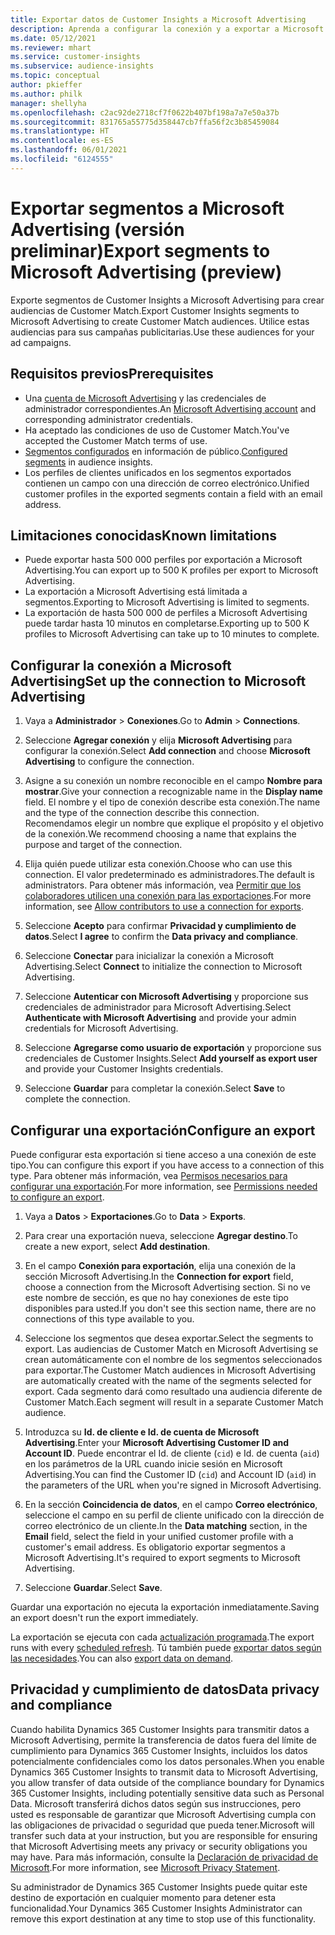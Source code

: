 ```yaml
---
title: Exportar datos de Customer Insights a Microsoft Advertising
description: Aprenda a configurar la conexión y a exportar a Microsoft Advertising.
ms.date: 05/12/2021
ms.reviewer: mhart
ms.service: customer-insights
ms.subservice: audience-insights
ms.topic: conceptual
author: pkieffer
ms.author: philk
manager: shellyha
ms.openlocfilehash: c2ac92de2718cf7f0622b407bf198a7a7e50a37b
ms.sourcegitcommit: 831765a55775d358447cb7ffa56f2c3b85459084
ms.translationtype: HT
ms.contentlocale: es-ES
ms.lasthandoff: 06/01/2021
ms.locfileid: "6124555"
---
```

# <a name="export-segments-to-microsoft-advertising-preview"></a><span data-ttu-id="bb782-103">Exportar segmentos a Microsoft Advertising (versión preliminar)</span><span class="sxs-lookup"><span data-stu-id="bb782-103">Export segments to Microsoft Advertising (preview)</span></span>

<span data-ttu-id="bb782-104">Exporte segmentos de Customer Insights a Microsoft Advertising para crear audiencias de Customer Match.</span><span class="sxs-lookup"><span data-stu-id="bb782-104">Export Customer Insights segments to Microsoft Advertising to create Customer Match audiences.</span></span> <span data-ttu-id="bb782-105">Utilice estas audiencias para sus campañas publicitarias.</span><span class="sxs-lookup"><span data-stu-id="bb782-105">Use these audiences for your ad campaigns.</span></span>

## <a name="prerequisites"></a><span data-ttu-id="bb782-106">Requisitos previos</span><span class="sxs-lookup"><span data-stu-id="bb782-106">Prerequisites</span></span>

-   <span data-ttu-id="bb782-107">Una [cuenta de Microsoft Advertising](https://ads.microsoft.com/) y las credenciales de administrador correspondientes.</span><span class="sxs-lookup"><span data-stu-id="bb782-107">An [Microsoft Advertising account](https://ads.microsoft.com/) and corresponding administrator credentials.</span></span>
-   <span data-ttu-id="bb782-108">Ha aceptado las condiciones de uso de Customer Match.</span><span class="sxs-lookup"><span data-stu-id="bb782-108">You've accepted the Customer Match terms of use.</span></span> 
-   <span data-ttu-id="bb782-109">[Segmentos configurados](segments.md) en información de público.</span><span class="sxs-lookup"><span data-stu-id="bb782-109">[Configured segments](segments.md) in audience insights.</span></span>
-   <span data-ttu-id="bb782-110">Los perfiles de clientes unificados en los segmentos exportados contienen un campo con una dirección de correo electrónico.</span><span class="sxs-lookup"><span data-stu-id="bb782-110">Unified customer profiles in the exported segments contain a field with an email address.</span></span>

## <a name="known-limitations"></a><span data-ttu-id="bb782-111">Limitaciones conocidas</span><span class="sxs-lookup"><span data-stu-id="bb782-111">Known limitations</span></span>

- <span data-ttu-id="bb782-112">Puede exportar hasta 500 000 perfiles por exportación a Microsoft Advertising.</span><span class="sxs-lookup"><span data-stu-id="bb782-112">You can export up to 500 K profiles per export to Microsoft Advertising.</span></span>
- <span data-ttu-id="bb782-113">La exportación a Microsoft Advertising está limitada a segmentos.</span><span class="sxs-lookup"><span data-stu-id="bb782-113">Exporting to Microsoft Advertising is limited to segments.</span></span>
- <span data-ttu-id="bb782-114">La exportación de hasta 500 000 de perfiles a Microsoft Advertising puede tardar hasta 10 minutos en completarse.</span><span class="sxs-lookup"><span data-stu-id="bb782-114">Exporting up to 500 K profiles to Microsoft Advertising can take up to 10 minutes to complete.</span></span> 


## <a name="set-up-the-connection-to-microsoft-advertising"></a><span data-ttu-id="bb782-115">Configurar la conexión a Microsoft Advertising</span><span class="sxs-lookup"><span data-stu-id="bb782-115">Set up the connection to Microsoft Advertising</span></span>

1. <span data-ttu-id="bb782-116">Vaya a **Administrador** > **Conexiones**.</span><span class="sxs-lookup"><span data-stu-id="bb782-116">Go to **Admin** > **Connections**.</span></span>

1. <span data-ttu-id="bb782-117">Seleccione **Agregar conexión** y elija **Microsoft Advertising** para configurar la conexión.</span><span class="sxs-lookup"><span data-stu-id="bb782-117">Select **Add connection** and choose **Microsoft Advertising** to configure the connection.</span></span>

1. <span data-ttu-id="bb782-118">Asigne a su conexión un nombre reconocible en el campo **Nombre para mostrar**.</span><span class="sxs-lookup"><span data-stu-id="bb782-118">Give your connection a recognizable name in the **Display name** field.</span></span> <span data-ttu-id="bb782-119">El nombre y el tipo de conexión describe esta conexión.</span><span class="sxs-lookup"><span data-stu-id="bb782-119">The name and the type of the connection describe this connection.</span></span> <span data-ttu-id="bb782-120">Recomendamos elegir un nombre que explique el propósito y el objetivo de la conexión.</span><span class="sxs-lookup"><span data-stu-id="bb782-120">We recommend choosing a name that explains the purpose and target of the connection.</span></span>

1. <span data-ttu-id="bb782-121">Elija quién puede utilizar esta conexión.</span><span class="sxs-lookup"><span data-stu-id="bb782-121">Choose who can use this connection.</span></span> <span data-ttu-id="bb782-122">El valor predeterminado es administradores.</span><span class="sxs-lookup"><span data-stu-id="bb782-122">The default is administrators.</span></span> <span data-ttu-id="bb782-123">Para obtener más información, vea [Permitir que los colaboradores utilicen una conexión para las exportaciones](connections.md#allow-contributors-to-use-a-connection-for-exports).</span><span class="sxs-lookup"><span data-stu-id="bb782-123">For more information, see [Allow contributors to use a connection for exports](connections.md#allow-contributors-to-use-a-connection-for-exports).</span></span>

1. <span data-ttu-id="bb782-124">Seleccione **Acepto** para confirmar **Privacidad y cumplimiento de datos**.</span><span class="sxs-lookup"><span data-stu-id="bb782-124">Select **I agree** to confirm the **Data privacy and compliance**.</span></span>

1. <span data-ttu-id="bb782-125">Seleccione **Conectar** para inicializar la conexión a Microsoft Advertising.</span><span class="sxs-lookup"><span data-stu-id="bb782-125">Select **Connect** to initialize the connection to Microsoft Advertising.</span></span>

1. <span data-ttu-id="bb782-126">Seleccione **Autenticar con Microsoft Advertising** y proporcione sus credenciales de administrador para Microsoft Advertising.</span><span class="sxs-lookup"><span data-stu-id="bb782-126">Select **Authenticate with Microsoft Advertising** and provide your admin credentials for Microsoft Advertising.</span></span>

1. <span data-ttu-id="bb782-127">Seleccione **Agregarse como usuario de exportación** y proporcione sus credenciales de Customer Insights.</span><span class="sxs-lookup"><span data-stu-id="bb782-127">Select **Add yourself as export user** and provide your Customer Insights credentials.</span></span>

1. <span data-ttu-id="bb782-128">Seleccione **Guardar** para completar la conexión.</span><span class="sxs-lookup"><span data-stu-id="bb782-128">Select **Save** to complete the connection.</span></span>

## <a name="configure-an-export"></a><span data-ttu-id="bb782-129">Configurar una exportación</span><span class="sxs-lookup"><span data-stu-id="bb782-129">Configure an export</span></span>

<span data-ttu-id="bb782-130">Puede configurar esta exportación si tiene acceso a una conexión de este tipo.</span><span class="sxs-lookup"><span data-stu-id="bb782-130">You can configure this export if you have access to a connection of this type.</span></span> <span data-ttu-id="bb782-131">Para obtener más información, vea [Permisos necesarios para configurar una exportación](export-destinations.md#set-up-a-new-export).</span><span class="sxs-lookup"><span data-stu-id="bb782-131">For more information, see [Permissions needed to configure an export](export-destinations.md#set-up-a-new-export).</span></span>

1. <span data-ttu-id="bb782-132">Vaya a **Datos** > **Exportaciones**.</span><span class="sxs-lookup"><span data-stu-id="bb782-132">Go to **Data** > **Exports**.</span></span>

1. <span data-ttu-id="bb782-133">Para crear una exportación nueva, seleccione **Agregar destino**.</span><span class="sxs-lookup"><span data-stu-id="bb782-133">To create a new export, select **Add destination**.</span></span>

1. <span data-ttu-id="bb782-134">En el campo **Conexión para exportación**, elija una conexión de la sección Microsoft Advertising.</span><span class="sxs-lookup"><span data-stu-id="bb782-134">In the **Connection for export** field, choose a connection from the Microsoft Advertising section.</span></span> <span data-ttu-id="bb782-135">Si no ve este nombre de sección, es que no hay conexiones de este tipo disponibles para usted.</span><span class="sxs-lookup"><span data-stu-id="bb782-135">If you don't see this section name, there are no connections of this type available to you.</span></span>

1. <span data-ttu-id="bb782-136">Seleccione los segmentos que desea exportar.</span><span class="sxs-lookup"><span data-stu-id="bb782-136">Select the segments to export.</span></span> <span data-ttu-id="bb782-137">Las audiencias de Customer Match en Microsoft Advertising se crean automáticamente con el nombre de los segmentos seleccionados para exportar.</span><span class="sxs-lookup"><span data-stu-id="bb782-137">The Customer Match audiences in Microsoft Advertising are automatically created with the name of the segments selected for export.</span></span> <span data-ttu-id="bb782-138">Cada segmento dará como resultado una audiencia diferente de Customer Match.</span><span class="sxs-lookup"><span data-stu-id="bb782-138">Each segment will result in a separate Customer Match audience.</span></span> 

1. <span data-ttu-id="bb782-139">Introduzca su **Id. de cliente e Id. de cuenta de Microsoft Advertising**.</span><span class="sxs-lookup"><span data-stu-id="bb782-139">Enter your **Microsoft Advertising Customer ID and Account ID**.</span></span> <span data-ttu-id="bb782-140">Puede encontrar el Id. de cliente (`cid`) e Id. de cuenta (`aid`) en los parámetros de la URL cuando inicie sesión en Microsoft Advertising.</span><span class="sxs-lookup"><span data-stu-id="bb782-140">You can find the Customer ID (`cid`) and Account ID (`aid`) in the parameters of the URL when you're signed in Microsoft Advertising.</span></span>

1. <span data-ttu-id="bb782-141">En la sección **Coincidencia de datos**, en el campo **Correo electrónico**, seleccione el campo en su perfil de cliente unificado con la dirección de correo electrónico de un cliente.</span><span class="sxs-lookup"><span data-stu-id="bb782-141">In the **Data matching** section, in the **Email** field, select the field in your unified customer profile with a customer's email address.</span></span> <span data-ttu-id="bb782-142">Es obligatorio exportar segmentos a Microsoft Advertising.</span><span class="sxs-lookup"><span data-stu-id="bb782-142">It's required to export segments to Microsoft Advertising.</span></span>

1. <span data-ttu-id="bb782-143">Seleccione **Guardar**.</span><span class="sxs-lookup"><span data-stu-id="bb782-143">Select **Save**.</span></span>

<span data-ttu-id="bb782-144">Guardar una exportación no ejecuta la exportación inmediatamente.</span><span class="sxs-lookup"><span data-stu-id="bb782-144">Saving an export doesn't run the export immediately.</span></span>

<span data-ttu-id="bb782-145">La exportación se ejecuta con cada [actualización programada](system.md#schedule-tab).</span><span class="sxs-lookup"><span data-stu-id="bb782-145">The export runs with every [scheduled refresh](system.md#schedule-tab).</span></span> <span data-ttu-id="bb782-146">Tú también puede [exportar datos según las necesidades](export-destinations.md#run-exports-on-demand).</span><span class="sxs-lookup"><span data-stu-id="bb782-146">You can also [export data on demand](export-destinations.md#run-exports-on-demand).</span></span> 


## <a name="data-privacy-and-compliance"></a><span data-ttu-id="bb782-147">Privacidad y cumplimiento de datos</span><span class="sxs-lookup"><span data-stu-id="bb782-147">Data privacy and compliance</span></span>

<span data-ttu-id="bb782-148">Cuando habilita Dynamics 365 Customer Insights para transmitir datos a Microsoft Advertising, permite la transferencia de datos fuera del límite de cumplimiento para Dynamics 365 Customer Insights, incluidos los datos potencialmente confidenciales como los datos personales.</span><span class="sxs-lookup"><span data-stu-id="bb782-148">When you enable Dynamics 365 Customer Insights to transmit data to Microsoft Advertising, you allow transfer of data outside of the compliance boundary for Dynamics 365 Customer Insights, including potentially sensitive data such as Personal Data.</span></span> <span data-ttu-id="bb782-149">Microsoft transferirá dichos datos según sus instrucciones, pero usted es responsable de garantizar que Microsoft Advertising cumpla con las obligaciones de privacidad o seguridad que pueda tener.</span><span class="sxs-lookup"><span data-stu-id="bb782-149">Microsoft will transfer such data at your instruction, but you are responsible for ensuring that Microsoft Advertising meets any privacy or security obligations you may have.</span></span> <span data-ttu-id="bb782-150">Para más información, consulte la [Declaración de privacidad de Microsoft](https://go.microsoft.com/fwlink/?linkid=396732).</span><span class="sxs-lookup"><span data-stu-id="bb782-150">For more information, see [Microsoft Privacy Statement](https://go.microsoft.com/fwlink/?linkid=396732).</span></span>

<span data-ttu-id="bb782-151">Su administrador de Dynamics 365 Customer Insights puede quitar este destino de exportación en cualquier momento para detener esta funcionalidad.</span><span class="sxs-lookup"><span data-stu-id="bb782-151">Your Dynamics 365 Customer Insights Administrator can remove this export destination at any time to stop use of this functionality.</span></span>
